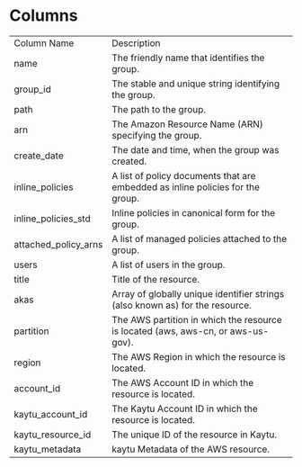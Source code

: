 # Columns  

<table>
	<tr><td>Column Name</td><td>Description</td></tr>
	<tr><td>name</td><td>The friendly name that identifies the group.</td></tr>
	<tr><td>group_id</td><td>The stable and unique string identifying the group.</td></tr>
	<tr><td>path</td><td>The path to the group.</td></tr>
	<tr><td>arn</td><td>The Amazon Resource Name (ARN) specifying the group.</td></tr>
	<tr><td>create_date</td><td>The date and time, when the group was created.</td></tr>
	<tr><td>inline_policies</td><td>A list of policy documents that are embedded as inline policies for the group.</td></tr>
	<tr><td>inline_policies_std</td><td>Inline policies in canonical form for the group.</td></tr>
	<tr><td>attached_policy_arns</td><td>A list of managed policies attached to the group.</td></tr>
	<tr><td>users</td><td>A list of users in the group.</td></tr>
	<tr><td>title</td><td>Title of the resource.</td></tr>
	<tr><td>akas</td><td>Array of globally unique identifier strings (also known as) for the resource.</td></tr>
	<tr><td>partition</td><td>The AWS partition in which the resource is located (aws, aws-cn, or aws-us-gov).</td></tr>
	<tr><td>region</td><td>The AWS Region in which the resource is located.</td></tr>
	<tr><td>account_id</td><td>The AWS Account ID in which the resource is located.</td></tr>
	<tr><td>kaytu_account_id</td><td>The Kaytu Account ID in which the resource is located.</td></tr>
	<tr><td>kaytu_resource_id</td><td>The unique ID of the resource in Kaytu.</td></tr>
	<tr><td>kaytu_metadata</td><td>kaytu Metadata of the AWS resource.</td></tr>
</table>